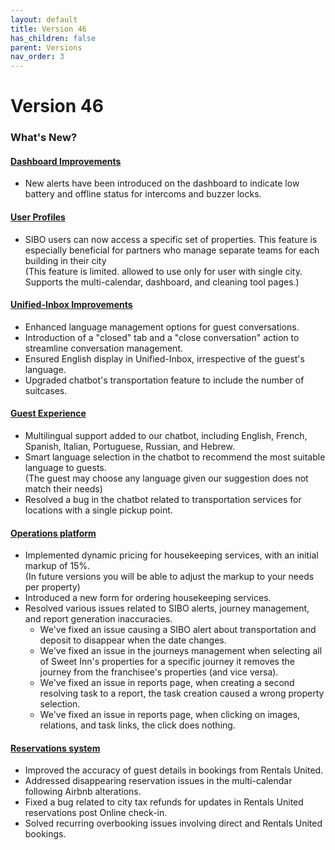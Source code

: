 ```yaml
---
layout: default
title: Version 46
has_children: false
parent: Versions
nav_order: 3
---
```



# Version 46

### What's New?

#### <u>Dashboard Improvements</u>
- New alerts have been introduced on the dashboard to indicate low battery and offline status for intercoms and buzzer locks.

#### <u>User Profiles</u>
- SIBO users can now access a specific set of properties. This feature is especially beneficial for partners who manage separate teams for each building in their city</br>
(This feature is limited. allowed to use only for user with single city. Supports the multi-calendar, dashboard, and cleaning tool pages.)

#### <u>Unified-Inbox Improvements</u>
- Enhanced language management options for guest conversations.
- Introduction of a "closed" tab and a "close conversation" action to streamline conversation management.
- Ensured English display in Unified-Inbox, irrespective of the guest's language.
- Upgraded chatbot's transportation feature to include the number of suitcases.

#### <u>Guest Experience</u>
- Multilingual support added to our chatbot, including English, French, Spanish, Italian, Portuguese, Russian, and Hebrew.
- Smart language selection in the chatbot to recommend the most suitable language to guests.</br>
(The guest may choose any language given our suggestion does not match their needs)
- Resolved a bug in the chatbot related to transportation services for locations with a single pickup point.

#### <u>Operations platform</u>
- Implemented dynamic pricing for housekeeping services, with an initial markup of 15%.</br>
(In future versions you will be able to adjust the markup to your needs per property) 
- Introduced a new form for ordering housekeeping services.
- Resolved various issues related to SIBO alerts, journey management, and report generation inaccuracies.
  - We've fixed an issue causing a SIBO alert about transportation and deposit to disappear when the date changes.
  - We've fixed an issue in the journeys management when selecting all of Sweet Inn's properties for a specific journey it removes the journey from the franchisee's properties (and vice versa).
  - We've fixed an issue in reports page, when creating a second resolving task to a report, the task creation caused a wrong property selection.
  - We've fixed an issue in reports page, when clicking on images, relations, and task links, the click does nothing.


#### <u>Reservations system</u>
- Improved the accuracy of guest details in bookings from Rentals United.
- Addressed disappearing reservation issues in the multi-calendar following Airbnb alterations.
- Fixed a bug related to city tax refunds for updates in Rentals United reservations post Online check-in.
- Solved recurring overbooking issues involving direct and Rentals United bookings.
